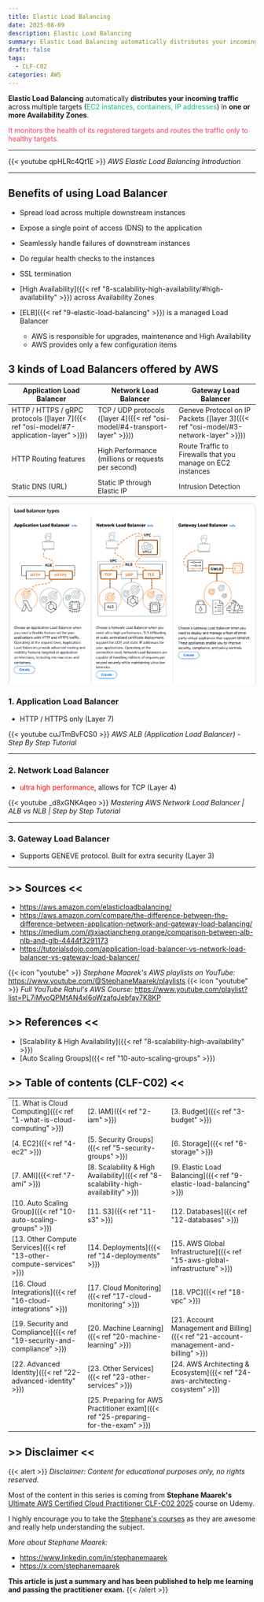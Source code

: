 ```yaml
---
title: Elastic Load Balancing
date: 2025-08-09
description: Elastic Load Balancing
summary: Elastic Load Balancing automatically distributes your incoming traffic across multiple targets...
draft: false
tags:
  - CLF-C02
categories: AWS
---
```

**Elastic Load Balancing** automatically **distributes your incoming traffic** across multiple targets (<font color=#10b981>EC2 instances, containers, IP addresses</font>) in **one or more Availability Zones**.

<font color=#f43f5e>It monitors the health of its registered targets and routes the traffic only to healthy targets.</font>

---

{{< youtube qpHLRc4Qt1E >}}
_AWS Elastic Load Balancing Introduction_

---
## Benefits of using Load Balancer

- Spread load across multiple downstream instances
- Expose a single point of access (DNS) to the application
- Seamlessly handle failures of downstream instances
- Do regular health checks to the instances
- SSL termination
- [High Availability]({{< ref "8-scalability-high-availability/#high-availability" >}}) across Availability Zones

- [ELB]({{< ref "9-elastic-load-balancing" >}}) is a managed Load Balancer
	- AWS is responsible for upgrades, maintenance and High Availability
	- AWS provides only a few configuration items
## 3 kinds of Load Balancers offered by AWS

| Application Load Balancer                                                               | Network Load Balancer                                                       | Gateway Load Balancer                                                               |
| --------------------------------------------------------------------------------------- | --------------------------------------------------------------------------- | ----------------------------------------------------------------------------------- |
| HTTP / HTTPS / gRPC protocols ([layer 7]({{< ref "osi-model/#7-application-layer" >}})) | TCP / UDP protocols ([layer 4]({{< ref "osi-model/#4-transport-layer" >}})) | Geneve Protocol on IP Packets ([layer 3]({{< ref "osi-model/#3-network-layer" >}})) |
| HTTP Routing features                                                                   | High Performance (millions or requests per second)                          | Route Traffic to Firewalls that you manage on EC2 instances                         |
| Static DNS (URL)                                                                        | Static IP through Elastic IP                                                | Intrusion Detection                                                                 |

![](./assets/AWS_ALB_NLB_GLB.png)

### 1. Application Load Balancer 

- HTTP / HTTPS only (Layer 7)

{{< youtube cuJTmBvFCS0 >}}
_AWS ALB (Application Load Balancer) - Step By Step Tutorial_

---
### 2. Network Load Balancer 

- <font color=red>ultra high performance</font>, allows for TCP (Layer 4)

{{< youtube _d8xGNKAqeo >}}
_Mastering AWS Network Load Balancer | ALB vs NLB | Step by Step Tutorial_

---

### 3. Gateway Load Balancer

- Supports GENEVE protocol. Built for extra security (Layer 3)


---
## >> Sources <<

- https://aws.amazon.com/elasticloadbalancing/
- https://aws.amazon.com/compare/the-difference-between-the-difference-between-application-network-and-gateway-load-balancing/
- https://medium.com/@xiaotiancheng.orange/comparison-between-alb-nlb-and-glb-4444f3291173
- https://tutorialsdojo.com/application-load-balancer-vs-network-load-balancer-vs-gateway-load-balancer/

{{< icon "youtube" >}} _Stephane Maarek's AWS playlists on YouTube:_ https://www.youtube.com/@StephaneMaarek/playlists
{{< icon "youtube" >}} _Full YouTube Rahul's AWS Course:_ https://www.youtube.com/playlist?list=PL7iMyoQPMtAN4xl6oWzafqJebfay7K8KP
## >> References <<

- [Scalability & High Availability]({{< ref "8-scalability-high-availability" >}})
- [Auto Scaling Groups]({{< ref "10-auto-scaling-groups" >}})
## >> Table of contents (CLF-C02) <<

|                                                                         |                                                                                     |                                                                                       |
| ----------------------------------------------------------------------- | ----------------------------------------------------------------------------------- | ------------------------------------------------------------------------------------- |
| [1. What is Cloud Computing]({{< ref "1-what-is-cloud-computing" >}})   | [2. IAM]({{< ref "2-iam" >}})                                                       | [3. Budget]({{< ref "3-budget" >}})                                                   |
| [4. EC2]({{< ref "4-ec2" >}})                                           | [5. Security Groups]({{< ref "5-security-groups" >}})                               | [6. Storage]({{< ref "6-storage" >}})                                                 |
| [7. AMI]({{< ref "7-ami" >}})                                           | [8. Scalability & High Availability]({{< ref "8-scalability-high-availability" >}}) | [9. Elastic Load Balancing]({{< ref "9-elastic-load-balancing" >}})                   |
| [10. Auto Scaling Group]({{< ref "10-auto-scaling-groups" >}})          | [11. S3]({{< ref "11-s3" >}})                                                       | [12. Databases]({{< ref "12-databases" >}})                                           |
| [13. Other Compute Services]({{< ref "13-other-compute-services" >}})   | [14. Deployments]({{< ref "14-deployments" >}})                                     | [15. AWS Global Infrastructure]({{< ref "15-aws-global-infrastructure" >}})           |
| [16. Cloud Integrations]({{< ref "16-cloud-integrations" >}})           | [17. Cloud Monitoring]({{< ref "17-cloud-monitoring" >}})                           | [18. VPC]({{< ref "18-vpc" >}})                                                       |
| [19. Security and Compliance]({{< ref "19-security-and-compliance" >}}) | [20. Machine Learning]({{< ref "20-machine-learning" >}})                           | [21. Account Management and Billing]({{< ref "21-account-management-and-billing" >}}) |
| [22. Advanced Identity]({{< ref "22-advanced-identity" >}})             | [23. Other Services]({{< ref "23-other-services" >}})                               | [24. AWS Architecting & Ecosystem]({{< ref "24-aws-architecting-cosystem" >}})        |
|                                                                         | [25. Preparing for AWS Practitioner exam]({{< ref "25-preparing-for-the-exam" >}})  |                                                                                       |
## >> Disclaimer <<

{{< alert >}}
_Disclaimer: Content for educational purposes only, no rights reserved._

Most of the content in this series is coming from **Stephane Maarek's** [Ultimate AWS Certified Cloud Practitioner CLF-C02 2025](https://www.udemy.com/course/aws-certified-cloud-practitioner-new/) course on Udemy.

I highly encourage you to take the [Stephane's courses](https://www.udemy.com/user/stephane-maarek/) as they are awesome and really help understanding the subject.

_More about Stephane Maarek:_

- https://www.linkedin.com/in/stephanemaarek
- https://x.com/stephanemaarek

**This article is just a summary and has been published to help me learning and passing the practitioner exam.**
{{< /alert >}}
